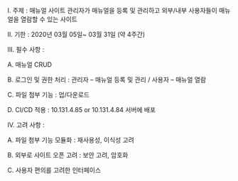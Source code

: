 I.	주제 : 매뉴얼 사이트
     관리자가 매뉴얼을 등록 및 관리하고 외부/내부 사용자들이 매뉴얼을 열람할 수 있는 사이트 
     
II.	기한 : 2020년 03월 05일~ 03월 31일 (약 4주간) 

III.	필수 사항 : 

A.	매뉴얼 CRUD

B.	로그인 및 권한 처리
: 관리자 – 매뉴얼 등록 및 관리 / 사용자 – 매뉴얼 열람

C.	파일 첨부 기능
: 업/다운로드 

D.	CI/CD 적용 
: 10.131.4.85 or 10.131.4.84 서버에 배포

IV.	고려 사항 :

A.	파일 첨부 기능 모듈화 
: 재사용성, 이식성 고려

B.	외부로 사이트 오픈 고려
: 보안 고려, 암호화

C.	사용자 편의를 고려한 인터페이스

